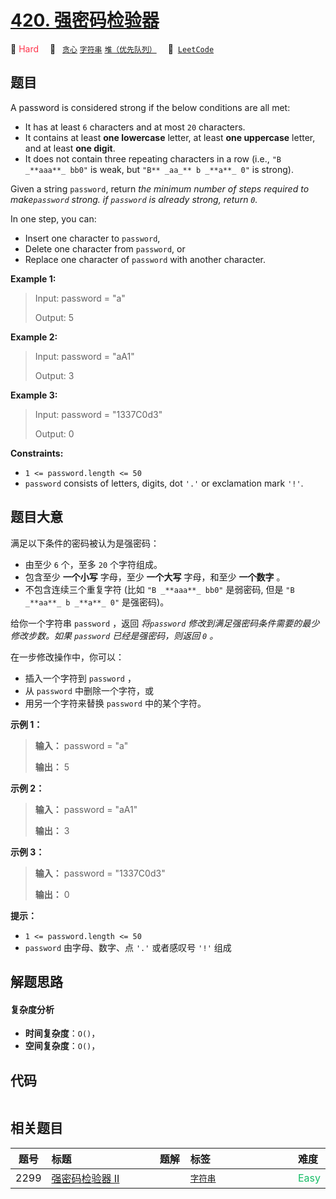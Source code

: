 # [420. 强密码检验器](https://leetcode.com/problems/strong-password-checker)

🔴 <font color=#ff334b>Hard</font>&emsp; 🔖&ensp; [`贪心`](/leetcode/outline/tag/greedy.md) [`字符串`](/leetcode/outline/tag/string.md) [`堆（优先队列）`](/leetcode/outline/tag/heap-priority-queue.md)&emsp; 🔗&ensp;[`LeetCode`](https://leetcode.com/problems/strong-password-checker)


## 题目

A password is considered strong if the below conditions are all met:

  * It has at least `6` characters and at most `20` characters.
  * It contains at least **one lowercase** letter, at least **one uppercase** letter, and at least **one digit**.
  * It does not contain three repeating characters in a row (i.e., `"B _**aaa**_ bb0"` is weak, but `"B** _aa_** b _**a**_ 0"` is strong).

Given a string `password`, return _the minimum number of steps required to
make`password` strong. if `password` is already strong, return `0`._

In one step, you can:

  * Insert one character to `password`,
  * Delete one character from `password`, or
  * Replace one character of `password` with another character.



**Example 1:**

> Input: password = "a"
> 
> Output: 5

**Example 2:**

> Input: password = "aA1"
> 
> Output: 3

**Example 3:**

> Input: password = "1337C0d3"
> 
> Output: 0

**Constraints:**

  * `1 <= password.length <= 50`
  * `password` consists of letters, digits, dot `'.'` or exclamation mark `'!'`.


## 题目大意

满足以下条件的密码被认为是强密码：

  * 由至少 `6` 个，至多 `20` 个字符组成。
  * 包含至少 **一个小写** 字母，至少 **一个大写** 字母，和至少 **一个数字** 。
  * 不包含连续三个重复字符 (比如 `"B _**aaa**_ bb0"` 是弱密码, 但是 `"B _**aa**_ b _**a**_ 0"` 是强密码)。

给你一个字符串 `password` ，返回 _将`password` 修改到满足强密码条件需要的最少修改步数。如果 `password`
已经是强密码，则返回 `0` 。_

在一步修改操作中，你可以：

  * 插入一个字符到 `password` ，
  * 从 `password` 中删除一个字符，或
  * 用另一个字符来替换 `password` 中的某个字符。



**示例 1：**

> 
> 
> 
> 
> 
> **输入：** password = "a"
> 
> **输出：** 5
> 
> 

**示例 2：**

> 
> 
> 
> 
> 
> **输入：** password = "aA1"
> 
> **输出：** 3
> 
> 

**示例 3：**

> 
> 
> 
> 
> 
> **输入：** password = "1337C0d3"
> 
> **输出：** 0
> 
> 



**提示：**

  * `1 <= password.length <= 50`
  * `password` 由字母、数字、点 `'.'` 或者感叹号 `'!'` 组成


## 解题思路

#### 复杂度分析

- **时间复杂度**：`O()`，
- **空间复杂度**：`O()`，

## 代码

```javascript

```

## 相关题目

<!-- prettier-ignore -->
| 题号 | 标题 | 题解 | 标签 | 难度 |
| :------: | :------ | :------: | :------ | :------ |
| 2299 | [强密码检验器 II](https://leetcode.com/problems/strong-password-checker-ii) |  |  [`字符串`](/leetcode/outline/tag/string.md) | <font color=#15bd66>Easy</font> |

<style>
.blue {
    background-color: #096dd9;
    padding: 0.25rem 0.5rem;
    margin: 0;
    font-size: 0.85em;
    border-radius: 3px;
    color: white;
    font-weight: 500;
}
table th:first-of-type { width: 10%; }
table th:nth-of-type(2) { width: 35%; }
table th:nth-of-type(3) { width: 10%; }
table th:nth-of-type(4) { width: 35%; }
table th:nth-of-type(5) { width: 10%; }
</style>

